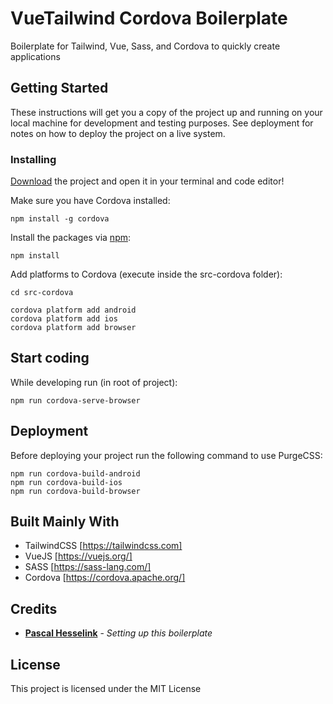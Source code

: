 # VueTailwind Cordova Boilerplate

Boilerplate for Tailwind, Vue, Sass, and Cordova to quickly create applications

## Getting Started

These instructions will get you a copy of the project up and running on your local machine for development and testing purposes. See deployment for notes on how to deploy the project on a live system.

### Installing

[Download](https://github.com/PascalHesselink/VueTailwindCordovaBoilerplate/archive/master.zip) the project and open it in your terminal and code editor!


Make sure you have Cordova installed:
```
npm install -g cordova
```
Install the packages via [npm](https://www.npmjs.com/):
```
npm install 
```

Add platforms to Cordova (execute inside the src-cordova folder):
```
cd src-cordova
```
```
cordova platform add android
cordova platform add ios
cordova platform add browser
```


## Start coding


While developing run (in root of project):
```
npm run cordova-serve-browser
```


## Deployment

Before deploying your project run the following command to use PurgeCSS:
```
npm run cordova-build-android
npm run cordova-build-ios
npm run cordova-build-browser
```

## Built Mainly With

  - TailwindCSS [https://tailwindcss.com]
  - VueJS [https://vuejs.org/]
  - SASS [https://sass-lang.com/]
  - Cordova [https://cordova.apache.org/]


## Credits

* **[Pascal Hesselink](https://pascalhesselink.nl)** - *Setting up this boilerplate*


## License

This project is licensed under the MIT License

